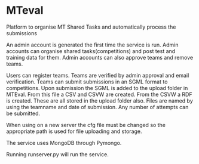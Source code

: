 # MTeval
Platform to organise MT Shared Tasks and automatically process the submissions

An admin account is generated the first time the service is run.
Admin accounts can organise shared tasks(competitions) and post test and training
data for them.
Admin accounts can also approve teams and remove teams.

Users can register teams. Teams are verified by admin approval and email
verification.
Teams can submit submissions in an SGML format to competitions.
Upon submission the SGML is added to the upload folder in MTEval.
From this file a CSV and CSVW are created.
From the CSVW a RDF is created.
These are all stored in the upload folder also.
Files are named by using the teamname and date of submission.
Any number of attempts can be submitted.

When using on a new server the cfg file must be changed so the appropriate path 
is used for file uploading and storage.

The service uses MongoDB through Pymongo. 

Running runserver.py will run the service.  